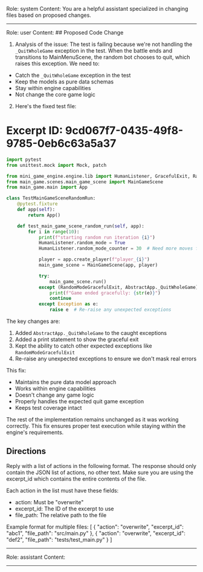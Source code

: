 Role: system
Content: You are a helpful assistant specialized in changing files based on proposed changes.
__________________
Role: user
Content: ## Proposed Code Change
1. Analysis of the issue:
The test is failing because we're not handling the `_QuitWholeGame` exception in the test. When the battle ends and transitions to MainMenuScene, the random bot chooses to quit, which raises this exception. We need to:

- Catch the `_QuitWholeGame` exception in the test
- Keep the models as pure data schemas
- Stay within engine capabilities
- Not change the core game logic

2. Here's the fixed test file:

# Excerpt ID: 9cd067f7-0435-49f8-9785-0eb6c63a5a37
```python main_game/tests/test_main_game_scene.py
import pytest
from unittest.mock import Mock, patch

from mini_game_engine.engine.lib import HumanListener, GracefulExit, RandomModeGracefulExit, AbstractApp
from main_game.scenes.main_game_scene import MainGameScene
from main_game.main import App

class TestMainGameSceneRandomRun:
    @pytest.fixture
    def app(self):
        return App()

    def test_main_game_scene_random_run(self, app):
        for i in range(10):
            print(f"starting random run iteration {i}")
            HumanListener.random_mode = True
            HumanListener.random_mode_counter = 30  # Need more moves for complex battle scene

            player = app.create_player(f"player_{i}")
            main_game_scene = MainGameScene(app, player)

            try:
                main_game_scene.run()
            except (RandomModeGracefulExit, AbstractApp._QuitWholeGame) as e:
                print(f"Game ended gracefully: {str(e)}")
                continue
            except Exception as e:
                raise e  # Re-raise any unexpected exceptions
```

The key changes are:
1. Added `AbstractApp._QuitWholeGame` to the caught exceptions
2. Added a print statement to show the graceful exit
3. Kept the ability to catch other expected exceptions like `RandomModeGracefulExit`
4. Re-raise any unexpected exceptions to ensure we don't mask real errors

This fix:
- Maintains the pure data model approach
- Works within engine capabilities
- Doesn't change any game logic
- Properly handles the expected quit game exception
- Keeps test coverage intact

The rest of the implementation remains unchanged as it was working correctly. This fix ensures proper test execution while staying within the engine's requirements.

## Directions
Reply with a list of actions in the following format. The response should only contain the JSON list of actions, no other text.
Make sure you are using the excerpt_id which contains the entire contents of the file.

Each action in the list must have these fields:
- action: Must be "overwrite"
- excerpt_id: The ID of the excerpt to use
- file_path: The relative path to the file

Example format for multiple files:
[
    {
        "action": "overwrite",
        "excerpt_id": "abc1",
        "file_path": "src/main.py"
    },
    {
        "action": "overwrite",
        "excerpt_id": "def2",
        "file_path": "tests/test_main.py"
    }
]
__________________
Role: assistant
Content: 
__________________
